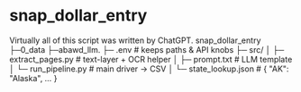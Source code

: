 # snap_dollar_entry
Virtually all of this script was written by ChatGPT.
snap_dollar_entry
├─0_data
├─abawd_llm.
    ├─ .env                  # keeps paths & API knobs
    ├─ src/
    │   ├─ extract_pages.py  # text-layer + OCR helper
    │   ├─ prompt.txt        # LLM template
    │   └─ run_pipeline.py   # main driver → CSV
    │   └─ state_lookup.json # { "AK": "Alaska", … }
    